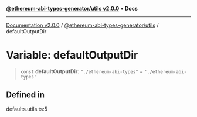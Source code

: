 [**@ethereum-abi-types-generator/utils v2.0.0**](../README.md) • **Docs**

***

[Documentation v2.0.0](../../../packages.md) / [@ethereum-abi-types-generator/utils](../README.md) / defaultOutputDir

# Variable: defaultOutputDir

> `const` **defaultOutputDir**: `"./ethereum-abi-types"` = `'./ethereum-abi-types'`

## Defined in

defaults.utils.ts:5
